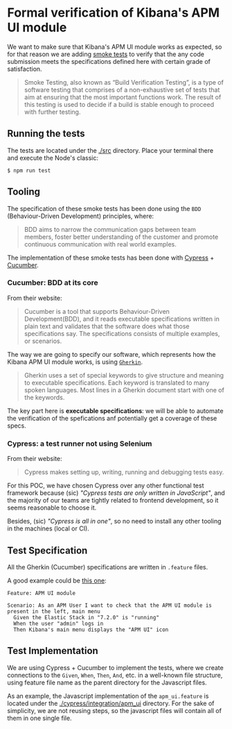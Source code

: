 # Formal verification of Kibana's APM UI module

We want to make sure that Kibana's APM UI module works as expected,
so for that reason we are adding [smoke tests](http://softwaretestingfundamentals.com/smoke-testing/) to verify that the any code submission meets the specifications defined here with certain grade of satisfaction.

>Smoke Testing, also known as “Build Verification Testing”, is a type of software testing that comprises of a non-exhaustive set of tests that aim at ensuring that the most important functions work. The result of this testing is used to decide if a build is stable enough to proceed with further testing.

## Running the tests

The tests are located under the [./src](./src) directory. Place your terminal there and execute the Node's classic:

```shell
$ npm run test
```

## Tooling

The specification of these smoke tests has been done using the `BDD` (Behaviour-Driven Development) principles, where:

>BDD aims to narrow the communication gaps between team members, foster better understanding of the customer and promote continuous communication with real world examples.

The implementation of these smoke tests has been done with [Cypress](https://www.cypress.io/) + [Cucumber](https://cucumber.io/).

### Cucumber: BDD at its core

From their website:

>Cucumber is a tool that supports Behaviour-Driven Development(BDD), and it reads executable specifications written in plain text and validates that the software does what those specifications say. The specifications consists of multiple examples, or scenarios.

The way we are going to specify our software, which represents how the Kibana APM UI module works, is using [`Gherkin`](https://cucumber.io/docs/gherkin/reference/).

>Gherkin uses a set of special keywords to give structure and meaning to executable specifications. Each keyword is translated to many spoken languages. Most lines in a Gherkin document start with one of the keywords.

The key part here is **executable specifications**: we will be able to automate the verification of the spefications anf potentially get a coverage of these specs.

### Cypress: a test runner not using Selenium

From their website:

>Cypress makes setting up, writing, running and debugging tests easy.

For this POC, we have chosen Cypress over any other functional test framework because (sic) _"Cypress tests are only written in JavaScript"_, and the majority of our teams are tightly related to frontend development, so it seems reasonable to choose it.

Besides, (sic) _"Cypress is all in one"_, so no need to install any other tooling in the machines (local or CI).

## Test Specification

All the Gherkin (Cucumber) specifications are written in `.feature` files.

A good example could be [this one](./cypress/integration/apm_ui.feature):

```cucumber
Feature: APM UI module

Scenario: As an APM User I want to check that the APM UI module is present in the left, main menu
  Given the Elastic Stack in "7.2.0" is "running"
  When the user "admin" logs in
  Then Kibana's main menu displays the "APM UI" icon
```

## Test Implementation

We are using Cypress + Cucumber to implement the tests, where we create connections to the `Given`, `When`, `Then`, `And`, etc. in a well-known file structure, using feature file name as the parent directory for the Javascript files.

As an example, the Javascript implementation of the `apm_ui.feature` is located under the [./cypress/integration/apm_ui](./cypress/integration/apm_ui) directory. For the sake of simplicity, we are not reusing steps, so the javascript files will contain all of them in one single file.